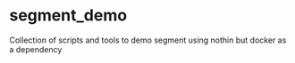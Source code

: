 # segment_demo
Collection of scripts and tools to demo segment using nothin but docker as a dependency
